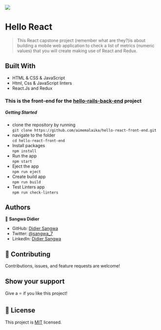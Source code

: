 ![](https://img.shields.io/badge/Microverse-blueviolet)
# Hello React
> This React capstone project (remember what are they?)is about building a mobile web application to check a list of metrics (numeric values) that you will create making use of React and Redux.

## Built With
- HTML & CSS & JavaScript
- Html, Css & JavaScript linters
- React.Js and Redux

### This is the front-end for the [hello-rails-back-end](https://github.com/aimemalaika/hello-rails-back-end/pull/1) project

##### Getting Started
- clone the repository by running\
    `git clone https://github.com/aimemalaika/hello-react-front-end.git`
- navigate to the folder\
    `cd hello-react-front-end`
- Install packages\
    `npm install`
- Run the app\
    `npm start`
- Eject the app\
    `npm run eject`
- Create build app\
    `npm run build`
- Test Linters app\
    `npm run check-linters`
## Authors 

👤 **Sangwa Didier**

- GitHub: [Didier Sangwa](https://github.com/sangwa7)
- Twitter: [@sangwa_7](https://twitter.com/sangwa_7)
- LinkedIn: [Didier Sangwa](https://www.linkedin.com/in/didier-sangwa)

## :handshake: Contributing
Contributions, issues, and feature requests are welcome!
## Show your support
Give a :star:️ if you like this project!
## :memo: License
This project is [MIT](./MIT.md) licensed.

